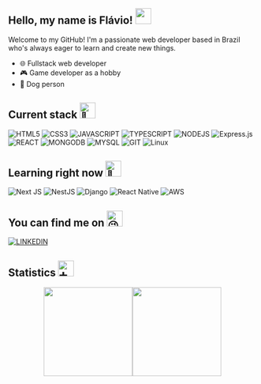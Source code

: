 <h2>Hello, my name is Flávio! <img src="https://user-images.githubusercontent.com/117425361/235404671-f69a8c85-dee8-4a45-91be-f892c8e93031.gif" width="32px"></h2>

Welcome to my GitHub! I'm a passionate web developer based in Brazil who's always eager to learn and create new things.

- 🌐 Fullstack web developer
- 🎮 Game developer as a hobby
- 🐶 Dog person

<h2>Current stack <img src="https://fonts.gstatic.com/s/e/notoemoji/latest/1f680/512.gif" alt="🚀" width="32" height="32"></h2>

![HTML5](https://img.shields.io/badge/HTML5-E34F26?style=for-the-badge&logo=html5&logoColor=white)
![CSS3](https://img.shields.io/badge/CSS3-1572B6?style=for-the-badge&logo=css3&logoColor=white)
![JAVASCRIPT](https://img.shields.io/badge/JavaScript-323330?style=for-the-badge&logo=javascript&logoColor=F7DF1E)
![TYPESCRIPT](https://img.shields.io/badge/TypeScript-007ACC?style=for-the-badge&logo=typescript&logoColor=white)
![NODEJS](https://img.shields.io/badge/Node.js-43853D?style=for-the-badge&logo=node.js&logoColor=white)
![Express.js](https://img.shields.io/badge/express.js-%23404d59.svg?style=for-the-badge&logo=express&logoColor=%2361DAFB)
![REACT](https://img.shields.io/badge/React-20232A?style=for-the-badge&logo=react&logoColor=61DAFB)
![MONGODB](https://img.shields.io/badge/MongoDB-4EA94B?style=for-the-badge&logo=mongodb&logoColor=white)
![MYSQL](https://img.shields.io/badge/MySQL-005C84?style=for-the-badge&logo=mysql&logoColor=white)
![GIT](https://img.shields.io/badge/GIT-E44C30?style=for-the-badge&logo=git&logoColor=white)
![Linux](https://img.shields.io/badge/Linux-FCC624?style=for-the-badge&logo=linux&logoColor=black)

<h2>Learning right now <img src="https://fonts.gstatic.com/s/e/notoemoji/latest/1f331/512.gif" alt="🌱" width="32" height="32"></h2>

![Next JS](https://img.shields.io/badge/Next-black?style=for-the-badge&logo=next.js&logoColor=white)
![NestJS](https://img.shields.io/badge/nestjs-%23E0234E.svg?style=for-the-badge&logo=nestjs&logoColor=white)
![Django](https://img.shields.io/badge/django-%23092E20.svg?style=for-the-badge&logo=django&logoColor=white)
![React Native](https://img.shields.io/badge/react_native-%2320232a.svg?style=for-the-badge&logo=react&logoColor=%2361DAFB)
![AWS](https://img.shields.io/badge/AWS-%23FF9900.svg?style=for-the-badge&logo=amazon-aws&logoColor=white)

<h2>You can find me on <img src="https://fonts.gstatic.com/s/e/notoemoji/latest/1f609/512.gif" alt="😉" width="32" height="32"></h2>

 [![LINKEDIN](https://img.shields.io/badge/LinkedIn-0077B5?style=for-the-badge&logo=linkedin&logoColor=white)](https://www.linkedin.com/in/flavio-junior-dev)

<h2>Statistics <img src="https://fonts.gstatic.com/s/e/notoemoji/latest/2795/512.gif" alt="➕" width="32" height="32"></h2>

<div align="center" style="display: flex; justify-content: center">
  <img height="180em" src="https://github-readme-stats.vercel.app/api?username=flaviojrdev&show_icons=true&theme=transparent&count_private=true"/>
  <img height="180em" src="https://github-readme-stats.vercel.app/api/top-langs/?username=flaviojrdev&layout=compact&langs_count=7&theme=transparent"/>
</div>
